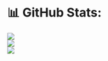 # 📊 GitHub Stats:
![](https://github-readme-stats.vercel.app/api?username=konstantin389&theme=radical&hide_border=false&include_all_commits=false&count_private=false)<br/>
![](https://github-readme-streak-stats.herokuapp.com/?user=Joroboro253&theme=radical&hide_border=false)<br/>
![](https://github-readme-stats.vercel.app/api/top-langs/?username=Joroboro253&theme=radical&hide_border=false&include_all_commits=false&count_private=false&layout=compact)
